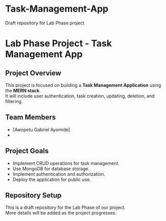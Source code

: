 # Task-Management-App
Draft repository for Lab Phase project

# Lab Phase Project - Task Management App
## Project Overview
This project is focused on building a **Task Management Application** using the **MERN stack**.  
It will include user authentication, task creation, updating, deletion, and filtering.  

## Team Members
- [Awopetu Gabriel Ayomide]  
- 

## Project Goals
- Implement CRUD operations for task management.  
- Use MongoDB for database storage.  
- Implement authentication and authorization.  
- Deploy the application for public use.  

## Repository Setup
This is a draft repository for the Lab Phase of our project.  
More details will be added as the project progresses.  

